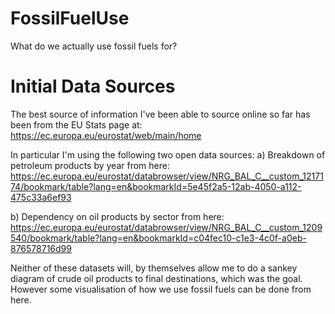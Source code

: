 # FossilFuelUse
What do we actually use fossil fuels for?

# Initial Data Sources

The best source of information I've been able to source online so far has been from the EU Stats page at: https://ec.europa.eu/eurostat/web/main/home

In particular I'm using the following two open data sources:
a) Breakdown of petroleum products by year from here: https://ec.europa.eu/eurostat/databrowser/view/NRG_BAL_C__custom_1217174/bookmark/table?lang=en&bookmarkId=5e45f2a5-12ab-4050-a112-475c33a6ef93

b) Dependency on oil products by sector from here: 
https://ec.europa.eu/eurostat/databrowser/view/NRG_BAL_C__custom_1209540/bookmark/table?lang=en&bookmarkId=c04fec10-c1e3-4c0f-a0eb-876578716d99

Neither of these datasets will, by themselves allow me to do a sankey diagram of crude oil products to final destinations, which was the goal. However some visualisation of how we use fossil fuels can be done from here.

